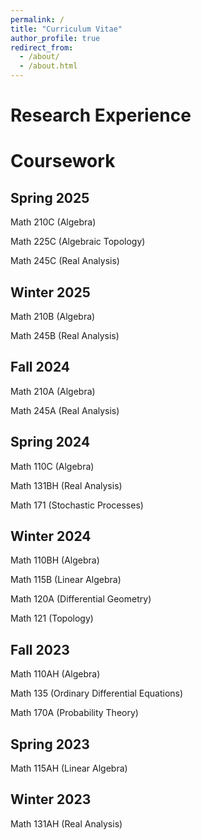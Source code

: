 ```yaml
---
permalink: /
title: "Curriculum Vitae"
author_profile: true
redirect_from: 
  - /about/
  - /about.html
---
```

Research Experience
======


Coursework
======

Spring 2025
-----
Math 210C (Algebra)

Math 225C (Algebraic Topology)

Math 245C (Real Analysis)

Winter 2025
-----
Math 210B (Algebra)

Math 245B (Real Analysis)

Fall 2024
-----
Math 210A (Algebra)

Math 245A (Real Analysis)

Spring 2024
-----
Math 110C (Algebra)

Math 131BH (Real Analysis)

Math 171 (Stochastic Processes)

Winter 2024
-----
Math 110BH (Algebra)

Math 115B (Linear Algebra)

Math 120A (Differential Geometry)

Math 121 (Topology)

Fall 2023
-----
Math 110AH (Algebra)

Math 135 (Ordinary Differential Equations)

Math 170A (Probability Theory)

Spring 2023
-----
Math 115AH (Linear Algebra)

Winter 2023
-----
Math 131AH (Real Analysis)

